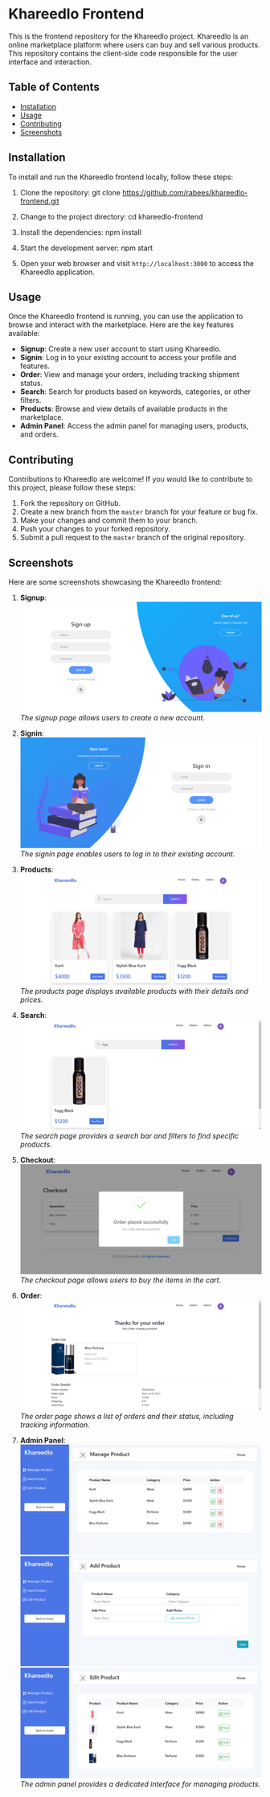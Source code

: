 # Khareedlo Frontend

This is the frontend repository for the Khareedlo project. Khareedlo is an online marketplace platform where users can buy and sell various products. This repository contains the client-side code responsible for the user interface and interaction.

## Table of Contents
- [Installation](#installation)
- [Usage](#usage)
- [Contributing](#contributing)
- [Screenshots](#screenshots)

## Installation

To install and run the Khareedlo frontend locally, follow these steps:

1. Clone the repository:
git clone https://github.com/rabees/khareedlo-frontend.git

2. Change to the project directory:
cd khareedlo-frontend

3. Install the dependencies:
npm install

4. Start the development server:
npm start

5. Open your web browser and visit `http://localhost:3000` to access the Khareedlo application.

## Usage

Once the Khareedlo frontend is running, you can use the application to browse and interact with the marketplace. Here are the key features available:

- **Signup**: Create a new user account to start using Khareedlo.
- **Signin**: Log in to your existing account to access your profile and features.
- **Order**: View and manage your orders, including tracking shipment status.
- **Search**: Search for products based on keywords, categories, or other filters.
- **Products**: Browse and view details of available products in the marketplace.
- **Admin Panel**: Access the admin panel for managing users, products, and orders.

## Contributing

Contributions to Khareedlo are welcome! If you would like to contribute to this project, please follow these steps:

1. Fork the repository on GitHub.
2. Create a new branch from the `master` branch for your feature or bug fix.
3. Make your changes and commit them to your branch.
4. Push your changes to your forked repository.
5. Submit a pull request to the `master` branch of the original repository.

## Screenshots

Here are some screenshots showcasing the Khareedlo frontend:

1. **Signup**: ![Signup](screenshots/signup.png)
   *The signup page allows users to create a new account.*

2. **Signin**: ![Signin](screenshots/signin.png)
   *The signin page enables users to log in to their existing account.*

3. **Products**: ![Products](screenshots/products.png)
   *The products page displays available products with their details and prices.*

4. **Search**: ![Search](screenshots/search.png)
   *The search page provides a search bar and filters to find specific products.*

5. **Checkout**: ![Order](screenshots/checkout.png)
   *The checkout page allows users to buy the items in the cart.*
         
6. **Order**: ![Order](screenshots/order.png)
   *The order page shows a list of orders and their status, including tracking information.*

6. **Admin Panel**: ![Manage Products](screenshots/manageProducts.png) ![Add Products](screenshots/addProducts.png) ![Edit Products](screenshots/editProducts.png)
   *The admin panel provides a dedicated interface for managing products.*


